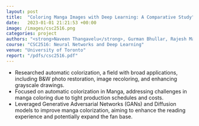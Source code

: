 ```yaml
---
layout: post
title:  "Coloring Manga Images with Deep Learning: A Comparative Study"
date:   2023-01-01 21:21:53 +00:00
image: /images/csc2516.png
categories: project
authors: "<strong>Naveen Thangavelu</strong>, Gurman Bhullar, Rajesh Marudhachalam"
course: "CSC2516: Neural Networks and Deep Learning"
venue: "University of Toronto"
report: "/pdfs/csc2516.pdf"
---
```

- Researched automatic colorization, a field with broad applications, including B&W photo 
restoration, image recoloring, and enhancing grayscale drawings.
- Focused on automatic colorization in Manga, addressing challenges in manga coloring due to 
tight production schedules and costs.
- Leveraged Generative Adversarial Networks (GANs) and Diffusion models to improve manga 
colorization, aiming to enhance the reading experience and potentially expand the fan base.

